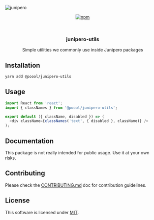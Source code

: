 ![junipero](https://storage.googleapis.com/junipero-cdn/images/logo-github.png)

<div align="center">

[![npm](https://img.shields.io/npm/v/@poool/junipero-utils.svg)](https://www.npmjs.com/package/@poool/junipero-utils)

<br />
<h3>junipero-utils</h3>
<p>Simple utilities we commonly use inside Junipero packages</p>

</div>

## Installation

```bash
yarn add @poool/junipero-utils
```

## Usage

```javascript
import React from 'react';
import { classNames } from '@poool/junipero-utils';

export default ({ className, disabled }) => (
  <div className={classNames('text', { disabled }, className)} />
);
```

## Documentation

This package is not really intended for public usage.
Use it at your own risks.

## Contributing

Please check the [CONTRIBUTING.md](https://github.com/p3ol/junipero/blob/master/CONTRIBUTING.md) doc for contribution guidelines.

## License

This software is licensed under [MIT](https://github.com/p3ol/junipero/blob/master/LICENSE).
